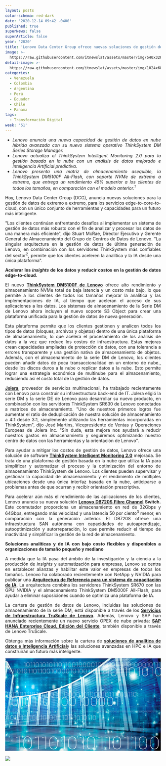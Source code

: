 ```yaml
---
layout: posts
color-schema: red-dark
date: '2020-12-14 09:42 -0400'
published: true
superNews: false
superArticle: false
year: '2020'
title: 'Lenovo Data Center Group ofrece nuevas soluciones de gestión de datos '
image: >-
  https://raw.githubusercontent.com/itnewslat/assets/master/img/540x320/banco-de-datos-p.jpg
detail-image: >-
  https://raw.githubusercontent.com/itnewslat/assets/master/img/1024x680/banco-de-datos-g.jpg
categories:
  - Venezuela
  - Colombia
  - Argentina
  - Perú
  - Ecuador
  - Chile
  - Panama
tags:
  - Transformación Digital
week: '51'
---
```

<ul style="text-align: justify;">
	<li><em>Lenovo anuncia una nueva capacidad de gestión de datos en nube híbrida avanzada con su nuevo sistema operativo ThinkSystem DM Series Storage Manager.</em></li>
	<li><em>Lenovo actualiza el ThinkSystem Intelligent Monitoring 2.0 para la gestión basada en la nube con un análisis de datos mejorado e Inteligencia Artificial predictiva. </em></li>
	<li><em>Lenovo presenta una matriz de almacenamiento asequible, la ThinkSystem DM5100F All-Flash, con soporte NVMe de extremo a extremo, que entrega un rendimiento 45% superior a los clientes de todos los tamaños, en comparación con el modelo anterior.<sup>1</sup></em></li>
</ul>
<p style="text-align: justify;">Hoy, Lenovo Data Center Group (DCG), anuncia nuevas soluciones para la gestión de datos de extremo a extremo, para los servicios edge-to-core-to-cloud, con un único conjunto de herramientas y capacidades para un futuro más inteligente.</p>
<p style="text-align: justify;">"Los clientes continúan enfrentando desafíos al implementar un sistema de gestión de datos más robusto con el fin de analizar y procesar los datos de una manera más eficiente", dijo Stuart McRae, Director Ejecutivo y Gerente General de Almacenamiento del Grupo de Centros de Datos de Lenovo. "La singular arquitectura en la gestión de datos de última generación de Lenovo, en combinación con los servidores ThinkSystem más confiables del sector<sup>2</sup>, permite que los clientes aceleren la analítica y la IA desde una única plataforma".</p>
<p style="text-align: justify;"><strong>Acelerar los <em>insights</em> de los datos y reducir costos en la gestión de datos edge-to-cloud.</strong></p>
<p style="text-align: justify;">El nuevo <a href="https://www.lenovo.com/us/en/data-center/storage/unified-storage/thinksystem-dm-series/ThinkSystem-DM-Series-All-Flash-Array/p/WMD00000375"><strong>ThinkSystem DM5100F de Lenovo</strong></a> ofrece alto rendimiento y almacenamiento NVMe total de baja latencia y un costo más bajo, lo que permite a los clientes de todos los tamaños mejorar la analítica y las implementaciones de IA, al tiempo que aceleran el acceso de sus aplicaciones a los datos. Los sistemas de almacenamiento de la Serie DM de Lenovo ahora incluyen el nuevo soporte S3 Object para crear una plataforma unificada para la gestión de datos de nueva generación.</p>
<p style="text-align: justify;">Esta plataforma permite que los clientes gestionen y analicen todos los tipos de datos (bloques, archivos y objetos) dentro de una única plataforma de almacenamiento, lo que acelera el procesamiento de los análisis de datos a la vez que reduce los costos de infraestructura. Estas mejoras crean capacidades ampliadas de protección de datos, con una tolerancia a errores transparente y una gestión nativa de almacenamiento de objetos. Además, con el almacenamiento de la serie DM de Lenovo, los clientes pueden añadir datos de poca transaccionalidad en un entorno de nube., desde los discos duros a la nube o replicar datos a la nube. Esto permite lograr una estrategia económica de multinube para el almacenamiento, reduciendo así el costo total de la gestión de datos.</p>
<p style="text-align: justify;"><strong><a href="https://www.lenovo.com/us/en/resources/data-center-solutions/case-studies/jolera/">Jolera</a></strong>, proveedor de servicios multinacional, ha trabajado recientemente con Lenovo para construir su infraestructura back-end de IT. Jolera eligió la serie DM y la serie DE de Lenovo para desarrollar su nuevo producto, en combinación con los servidores ThinkSystem SR630 de Lenovo conectados a matrices de almacenamiento. "Uno de nuestros primeros logros fue aumentar el ratio de deduplicación de nuestra solución de almacenamiento a 4:1 desde 3:1, simplemente utilizando las herramientas incorporadas en ThinkSystem", dijo José Martins, Vicepresidente de Ventas y Operaciones Europeas de Jolera Inc. "Sin duda, esta mejora nos ayudará a reducir nuestros gastos en almacenamiento y seguiremos optimizando nuestro centro de datos con las herramientas y la orientación de Lenovo".</p>
<p style="text-align: justify;">Para ayudar a mitigar los costos de gestión de datos, Lenovo ofrece una solución de software <strong><a href="https://www.lenovo.com/us/en/data-center/storage/storage-area-network/c/storage-area-network">ThinkSystem Intelligent Monitoring 2.0</a></strong> mejorada. Se trata de una plataforma de gestión basada en la nube que utiliza la IA para simplificar y automatizar el proceso y la optimización del entorno de almacenamiento ThinkSystem de Lenovo. Los clientes pueden supervisar y gestionar la capacidad de almacenamiento y el rendimiento de múltiples ubicaciones desde una única interfaz basada en la nube, anticiparse a problemas antes de que ocurran y recibir orientación prescriptiva.</p>
<p style="text-align: justify;">Para acelerar aún más el rendimiento de las aplicaciones de los clientes, Lenovo anuncia su nueva solución <a href="https://www.lenovo.com/us/en/data-center/storage/storage-area-network/c/san-fibre-channel-switches"><strong>Lenovo DB720S Fibre Channel</strong></a><strong> Switch.</strong> Este conmutador proporciona un almacenamiento en red de 32Gbps y 64Gbps, entregando más velocidad y una latencia 50 por ciento<sup>3</sup> menor, en comparación con la generación anterior. El DB720S ofrece una infraestructura SAN autónoma con capacidades de autoaprendizaje, autooptimización y autorreparación, lo que permite reducir el tiempo de inactividad y simplificar la gestión de la red de almacenamiento.</p>
<p style="text-align: justify;"><strong>Soluciones analíticas y de IA con bajo costo flexibles y disponibles a organizaciones de tamaño pequeño y mediano</strong></p>
<p style="text-align: justify;">A medida que la IA pasa del ámbito de la investigación y la ciencia a la producción de <em>insights</em> y automatización para empresas, Lenovo se centra en establecer alianzas y habilitar este valor en empresas de todos los tamaños. Lenovo ha colaborado recientemente con NetApp y NVIDIA para publicar una <strong><a href="https://lenovopress.com/lp1348-entry-level-compute-and-storage-solution-for-ai-training-workloads">Arquitectura de Referencia para un sistema de capacitación de IA</a></strong>. La arquitectura combina los servidores ThinkSystem SR670 con las GPU NVIDIA y el almacenamiento ThinkSystem DM5000F All-Flash, para ayudar a eliminar suposiciones cuando se optimiza una plataforma de IA.</p>
<p style="text-align: justify;">La cartera de gestión de datos de Lenovo, incluidas las soluciones de almacenamiento de la serie DM, está disponible a través de los <strong><a href="https://www.lenovo.com/us/en/data-center/solutions/as-a-service/?cid=us:sem:onzsgz&amp;gclid=COfm4drniu0CFb0KiAkdGAIE1w">Servicios de Infraestructura TruScale de Lenovo</a></strong>. Además, Lenovo y SAP han anunciado recientemente un nuevo servicio OPEX de nube privada: <strong><a href="https://lenovoxperience.com/newsDetail/283yi044hzgcdv7snkrmmx9orxjxop1qmhdbmwwtpgkjsn2u">SAP HANA Enterprise Cloud, Edición del Cliente</a></strong>, también disponible a través de Lenovo TruScale.</p>
<p style="text-align: justify;">Obtenga más información sobre la cartera de <strong><a href="https://www.lenovo.com/us/en/data-center/smarter-way-forward/">soluciones de analítica de datos e Inteligencia Artificial</a></strong>y las soluciones avanzadas en HPC e IA que construirán un futuro más inteligente.</p>

![](https://raw.githubusercontent.com/itnewslat/assets/master/img/540x320/banco-de-datos-p.jpg)


<img src="https://tracker.metricool.com/c3po.jpg?hash=56f88a41e39ab42c063cc51676587a04"/>